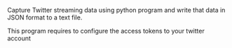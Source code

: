 Capture Twitter streaming data using python program and write that data in JSON format to a text file.

This program requires to configure the access tokens to your twitter account
